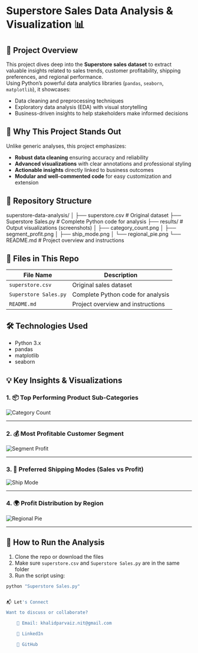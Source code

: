 # Superstore Sales Data Analysis & Visualization 📊

## 🚀 Project Overview
This project dives deep into the **Superstore sales dataset** to extract valuable insights related to sales trends, customer profitability, shipping preferences, and regional performance.  
Using Python’s powerful data analytics libraries (`pandas`, `seaborn`, `matplotlib`), it showcases:

- Data cleaning and preprocessing techniques  
- Exploratory data analysis (EDA) with visual storytelling  
- Business-driven insights to help stakeholders make informed decisions  

## 🎯 Why This Project Stands Out
Unlike generic analyses, this project emphasizes:  
- **Robust data cleaning** ensuring accuracy and reliability  
- **Advanced visualizations** with clear annotations and professional styling  
- **Actionable insights** directly linked to business outcomes  
- **Modular and well-commented code** for easy customization and extension

## 📁 Repository Structure
superstore-data-analysis/
│
├── superstore.csv # Original dataset
├── Superstore Sales.py # Complete Python code for analysis
├── results/ # Output visualizations (screenshots)
│ ├── category_count.png
│ ├── segment_profit.png
│ ├── ship_mode.png
│ └── regional_pie.png
└── README.md # Project overview and instructions


## 📂 Files in This Repo
| File Name          | Description                          |
|--------------------|------------------------------------|
| `superstore.csv`   | Original sales dataset              |
| `Superstore Sales.py`      | Complete Python code for analysis   |
| `README.md`        | Project overview and instructions   |

## 🛠️ Technologies Used
- Python 3.x  
- pandas  
- matplotlib  
- seaborn  

## 💡 Key Insights & Visualizations

### 1. 📦 Top Performing Product Sub-Categories
![Category Count](results/category_count.png)

---

### 2. 💰 Most Profitable Customer Segment
![Segment Profit](results/segment_profit.png)

---

### 3. 🚚 Preferred Shipping Modes (Sales vs Profit)
![Ship Mode](results/ship_mode.png)

---

### 4. 🌍 Profit Distribution by Region
![Regional Pie](results/regional_pie.png)

---

## 🚀 How to Run the Analysis

1. Clone the repo or download the files
2. Make sure `superstore.csv` and `Superstore Sales.py` are in the same folder
3. Run the script using:

```bash
python "Superstore Sales.py"


📬 Let's Connect

Want to discuss or collaborate?

    📧 Email: khalidparvaiz.nit@gmail.com

    🔗 LinkedIn

    📂 GitHub
